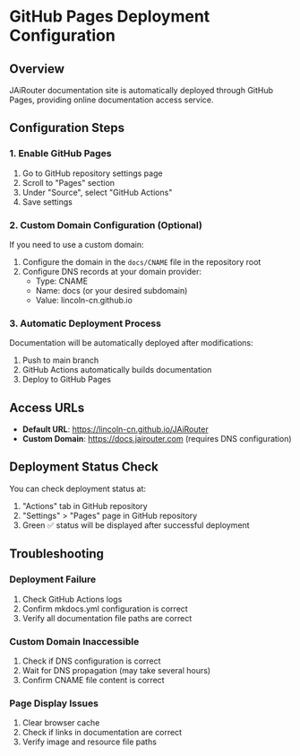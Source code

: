 # GitHub Pages Deployment Configuration

## Overview

JAiRouter documentation site is automatically deployed through GitHub Pages, providing online documentation access service.

## Configuration Steps

### 1. Enable GitHub Pages

1. Go to GitHub repository settings page
2. Scroll to "Pages" section
3. Under "Source", select "GitHub Actions"
4. Save settings

### 2. Custom Domain Configuration (Optional)

If you need to use a custom domain:

1. Configure the domain in the `docs/CNAME` file in the repository root
2. Configure DNS records at your domain provider:
   - Type: CNAME
   - Name: docs (or your desired subdomain)
   - Value: lincoln-cn.github.io

### 3. Automatic Deployment Process

Documentation will be automatically deployed after modifications:

1. Push to main branch
2. GitHub Actions automatically builds documentation
3. Deploy to GitHub Pages

## Access URLs

- **Default URL**: https://lincoln-cn.github.io/JAiRouter
- **Custom Domain**: https://docs.jairouter.com (requires DNS configuration)

## Deployment Status Check

You can check deployment status at:

1. "Actions" tab in GitHub repository
2. "Settings" > "Pages" page in GitHub repository
3. Green ✅ status will be displayed after successful deployment

## Troubleshooting

### Deployment Failure

1. Check GitHub Actions logs
2. Confirm mkdocs.yml configuration is correct
3. Verify all documentation file paths are correct

### Custom Domain Inaccessible

1. Check if DNS configuration is correct
2. Wait for DNS propagation (may take several hours)
3. Confirm CNAME file content is correct

### Page Display Issues

1. Clear browser cache
2. Check if links in documentation are correct
3. Verify image and resource file paths